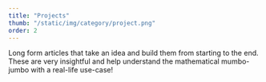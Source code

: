 ```yaml
---
title: "Projects"
thumb: "/static/img/category/project.png"
order: 2
---
```

Long form articles that take an idea and build them from starting to the end. These are very insightful and help understand the mathematical mumbo-jumbo with a real-life use-case!
